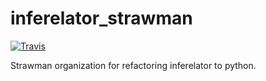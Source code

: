 # inferelator_strawman

[![Travis](https://travis-ci.org/AaronWatters/inferelator_strawman)](https://api.travis-ci.org/AaronWatters/inferelator_strawman.svg?branch=master)

Strawman organization for refactoring inferelator to python.
